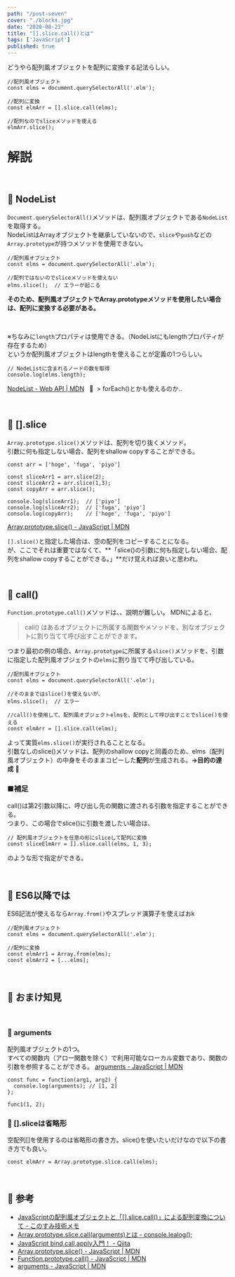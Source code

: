 ```yaml
---
path: "/post-seven"
cover: "./blocks.jpg"
date: "2020-08-23"
title: "[].slice.call()とは"
tags: ['JavaScript']
published: true
---
```

どうやら配列風オブジェクトを配列に変換する記法らしい。

```JS:title=JS
//配列風オブジェクト
const elms = document.querySelectorAll('.elm');

//配列に変換
const elmArr = [].slice.call(elms);

//配列なのでsliceメソッドを使える
elmArr.slice();
```

# 解説

<br>

## 🐳&nbsp;NodeList
`Document.querySelectorAll()`メソッドは、配列風オブジェクトである`NodeList`を取得する。<br>
NodeListはArrayオブジェクトを継承していないので、`slice`や`push`などの`Array.prototype`が持つメソッドを使用できない。

```JS:title=JS
//配列風オブジェクト
const elms = document.querySelectorAll('.elm');

//配列ではないのでsliceメソッドを使えない
elms.slice();  // エラーが起こる
```

**そのため、配列風オブジェクトでArray.prototypeメソッドを使用したい場合は、配列に変換する必要がある。**

<br>

※ちなみに`length`プロパティは使用できる。（NodeListにもlengthプロパティが存在するため）<br>
というか配列風オブジェクトはlengthを使えることが定義の1つらしい。

```JS:title=JS
// NodeListに含まれるノードの数を取得
console.log(elms.length);  
```

[NodeList - Web API | MDN](https://developer.mozilla.org/ja/docs/Web/API/NodeList)
&nbsp;&nbsp;👻&nbsp;&nbsp;>&nbsp;forEach()とかも使えるのか..

<br>

## 🐳&nbsp;[].slice

`Array.prototype.slice()`メソッドは、配列を切り抜くメソッド。<br>
引数に何も指定しない場合、配列をshallow copyすることができる。

```js:title=JS
const arr = ['hoge', 'fuga', 'piyo']

const sliceArr1 = arr.slice(2);
const sliceArr2 = arr.slice(1,3);
const copyArr = arr.slice();

console.log(sliceArr1);  // ['piyo']
console.log(sliceArr2);  // ['fuga', 'piyo']
console.log(copyArr);    // ['hoge', 'fuga', 'piyo']
```

[Array.prototype.slice() - JavaScript | MDN](https://developer.mozilla.org/ja/docs/Web/JavaScript/Reference/Global_Objects/Array/slice)

`[].slice()`と指定した場合は、空の配列をコピーすることになる。<br>
が、ここでそれは重要ではなくて、**「slice()の引数に何も指定しない場合、配列をshallow copyすることができる。」**だけ覚えれば良いと思われ。

<br>

## 🐳&nbsp;call()

`Function.prototype.call()`メソッドは、、説明が難しい。
MDNによると、
>call() はあるオブジェクトに所属する関数やメソッドを、別なオブジェクトに割り当てて呼び出すことができます。

つまり最初の例の場合、`Array.prototype`に所属する`slice()`メソッドを、引数に指定した配列風オブジェクトの`elms`に割り当てて呼び出している。

```JS:title=JS
//配列風オブジェクト
const elms = document.querySelectorAll('.elm');

//そのままではslice()を使えないが、
elms.slice();  // エラー

//call()を使用して、配列風オブジェクトelmsを、配列として呼び出すことでslice()を使える
const elmArr = [].slice.call(elms);
```

よって実質`elms.slice()`が実行されることとなる。<br>
引数なしのslice()メソッドは、配列のshallow copyと同義のため、elms（配列風オブジェクト）の中身をそのままコピーした**配列**が生成される。**→目的の達成**&nbsp;🎉

### ■補足<br>
call()は第2引数以降に、呼び出し先の関数に渡される引数を指定することができる。<br>
つまり、この場合でslice()に引数を渡したい場合は、

```js:title=JS
// 配列風オブジェクトを任意の形にsliceして配列に変換
const sliceElmArr = [].slice.call(elms, 1, 3);
```

のような形で指定ができる。

<br>

## 🐳&nbsp;ES6以降では

ES6記法が使えるなら`Array.from()`やスプレッド演算子を使えばおk

```JS:title=JS
//配列風オブジェクト
const elms = document.querySelectorAll('.elm');

//配列に変換
const elmArr1 = Array.from(elms);
const elmArr2 = [...elms];
```

<br>

## 🐳&nbsp;おまけ知見
<br>

### 🐠&nbsp;arguments

配列風オブジェクトの1つ。<br>
すべての関数内（アロー関数を除く）で利用可能なローカル変数であり、関数の引数を参照することができる。
[arguments - JavaScript | MDN](https://developer.mozilla.org/ja/docs/Web/JavaScript/Reference/Functions/arguments)

```js:title=JS
const func = function(arg1, arg2) {
  console.log(arguments); // [1, 2]
};

func1(1, 2);
```

### 🐠&nbsp;[].sliceは省略形
空配列[]を使用するのは省略形の書き方。slice()を使いたいだけなので以下の書き方でも良い。

```js:title=JS
const elmArr = Array.prototype.slice.call(elms);
```

<br>

## 🐳&nbsp;参考
- [JavaScriptの配列風オブジェクトと「[].slice.call()」による配列変換について - このすみ技術メモ](https://www.konosumi.net/entry/2019/05/26/220321)
- [Array.prototype.slice.call(arguments)とは - console.lealog();](https://lealog.hateblo.jp/entry/2014/02/07/012014)
- [JavaScript bind,call,apply入門！ - Qiita](https://qiita.com/39_isao/items/c00a200b158ba057363f)
- [Array.prototype.slice() - JavaScript | MDN](https://developer.mozilla.org/ja/docs/Web/JavaScript/Reference/Global_Objects/Array/slice)
- [Function.prototype.call() - JavaScript | MDN](https://developer.mozilla.org/ja/docs/Web/JavaScript/Reference/Global_Objects/Function/call)
- [arguments - JavaScript | MDN](https://developer.mozilla.org/ja/docs/Web/JavaScript/Reference/Functions/arguments)
